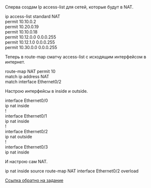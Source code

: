 
Сперва создам Ip access-list для сетей, которые будут в NAT.   

ip access-list standard NAT   
 permit 10.10.0.2   
 permit 10.20.0.19   
 permit 10.10.0.18   
 permit 10.12.0.0 0.0.0.255   
 permit 10.12.1.0 0.0.0.255   
 permit 10.30.0.0 0.0.0.255   

Теперь в route-map сматчу access-list с исходящим интерфейсом в интернет.   

route-map NAT permit 10   
 match ip address NAT   
 match interface Ethernet0/2   

Настрою интерфейсы в inside и outside.   

interface Ethernet0/0   
 ip nat inside   
!   
interface Ethernet0/1   
 ip nat inside    
!   
interface Ethernet0/2   
 ip nat outside   
!   
interface Ethernet0/3   
 ip nat inside   

И настрою сам NAT.   

ip nat inside source route-map NAT interface Ethernet0/2 overload   


[Ссылка обратно на задание](/labs/lab11/NAT_r14_r15/README.md)   